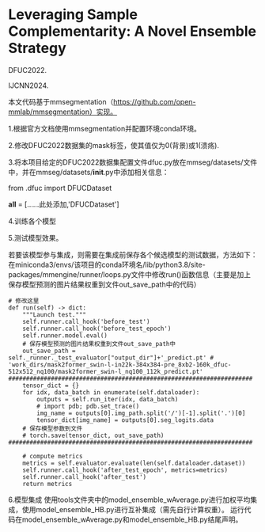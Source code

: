 # Leveraging Sample Complementarity: A Novel Ensemble Strategy

DFUC2022.

IJCNN2024.

本文代码基于mmsegmentation（https://github.com/open-mmlab/mmsegmentation）实现。

1.根据官方文档使用mmsegmentation并配置环境conda环境。

2.修改DFUC2022数据集的mask标签，使其值仅为0(背景)或1(溃疡).

3.将本项目给定的DFUC2022数据集配置文件dfuc.py放在mmseg/datasets/文件中，并在mmseg/datasets/__init__.py中添加相关信息：

from .dfuc import DFUCDataset

__all__ = [……此处添加,'DFUCDataset']

4.训练各个模型

5.测试模型效果。

若要该模型参与集成，则需要在集成前保存各个候选模型的测试数据，方法如下：
在miniconda3/envs/该项目的conda环境名/lib/python3.8/site-packages/mmengine/runner/loops.py文件中修改run()函数信息（主要是加上保存模型预测的图片结果权重到文件out_save_path中的代码）

    # 修改这里
    def run(self) -> dict:
        """Launch test."""
        self.runner.call_hook('before_test')
        self.runner.call_hook('before_test_epoch')
        self.runner.model.eval()
        # 保存模型预测的图片结果权重到文件out_save_path中
        out_save_path = self._runner._test_evaluator["output_dir"]+'_predict.pt' # 'work_dirs/mask2former_swin-l-in22k-384x384-pre_8xb2-160k_dfuc-512x512_nq100/mask2former_swin-l_nq100_112k_predict.pt'  #####################################################################
        tensor_dict = {}   
        for idx, data_batch in enumerate(self.dataloader):
            outputs = self.run_iter(idx, data_batch)
            # import pdb; pdb.set_trace()
            img_name = outputs[0].img_path.split('/')[-1].split('.')[0]
            tensor_dict[img_name] = outputs[0].seg_logits.data
        # 保存模型参数到文件
        # torch.save(tensor_dict, out_save_path)   #####################################################################
        
        # compute metrics
        metrics = self.evaluator.evaluate(len(self.dataloader.dataset))
        self.runner.call_hook('after_test_epoch', metrics=metrics)
        self.runner.call_hook('after_test')
        return metrics

6.模型集成
使用tools文件夹中的model_ensemble_wAverage.py进行加权平均集成，使用model_ensemble_HB.py进行互补集成（需先自行计算权重）。
运行代码在model_ensemble_wAverage.py和model_ensemble_HB.py结尾声明。





